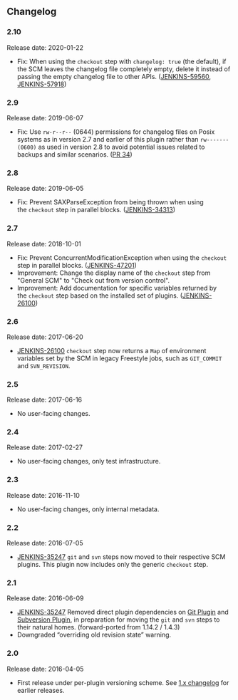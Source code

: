 ## Changelog

### 2.10

Release date: 2020-01-22

-   Fix: When using the `checkout` step with `changelog: true` (the default), if 
    the SCM leaves the changelog file completely empty, delete it instead of
    passing the empty changelog file to other APIs. ([JENKINS-59560](https://issues.jenkins-ci.org/browse/JENKINS-59560), [JENKINS-57918](https://issues.jenkins-ci.org/browse/JENKINS-57918))

### 2.9

Release date: 2019-06-07

-   Fix: Use `rw-r--r--` (0644) permissions for changelog files on Posix
    systems as in version 2.7 and earlier of this plugin rather
    than `rw------- (0600)` as used in version 2.8 to avoid potential
    issues related to backups and similar scenarios. ([PR
    34](https://github.com/jenkinsci/workflow-scm-step-plugin/pull/34))

### 2.8

Release date: 2019-06-05

-   Fix: Prevent SAXParseException from being thrown when using
    the `checkout` step in parallel blocks.
    ([JENKINS-34313](https://issues.jenkins-ci.org/browse/JENKINS-34313))

### 2.7

Release date: 2018-10-01

-   Fix: Prevent ConcurrentModificationException when using
    the `checkout` step in parallel blocks.
    ([JENKINS-47201](https://issues.jenkins-ci.org/browse/JENKINS-47201))
-   Improvement: Change the display name of the `checkout` step from
    "General SCM" to "Check out from version control".
-   Improvement: Add documentation for specific variables returned by
    the `checkout` step based on the installed set of plugins.
    ([JENKINS-26100](https://issues.jenkins-ci.org/browse/JENKINS-26100))

### 2.6

Release date: 2017-06-20

-   [JENKINS-26100](https://issues.jenkins-ci.org/browse/JENKINS-26100) `checkout`
    step now returns a `Map` of environment variables set by the SCM in
    legacy Freestyle jobs, such as `GIT_COMMIT` and `SVN_REVISION`.

### 2.5

Release date: 2017-06-16

-   No user-facing changes.

### 2.4

Release date: 2017-02-27

-   No user-facing changes, only test infrastructure.

### 2.3

Release date: 2016-11-10

-   No user-facing changes, only internal metadata.

### 2.2

Release date: 2016-07-05

-   [JENKINS-35247](https://issues.jenkins-ci.org/browse/JENKINS-35247)
    `git` and `svn` steps now moved to their respective SCM plugins.
    This plugin now includes only the generic `checkout` step.

### 2.1

Release date: 2016-06-09

-   [JENKINS-35247](https://issues.jenkins-ci.org/browse/JENKINS-35247)
    Removed direct plugin dependencies on [Git
    Plugin](https://plugins.jenkins.io/git) and
    [Subversion
    Plugin](https://plugins.jenkins.io/subversion),
    in preparation for moving the `git` and `svn` steps to their natural
    homes. (forward-ported from 1.14.2 / 1.4.3)
-   Downgraded “overriding old revision state” warning.

### 2.0

Release date: 2016-04-05

-   First release under per-plugin versioning scheme. See [1.x
    changelog](https://github.com/jenkinsci/workflow-plugin/blob/82e7defa37c05c5f004f1ba01c93df61ea7868a5/CHANGES.md)
    for earlier releases.
